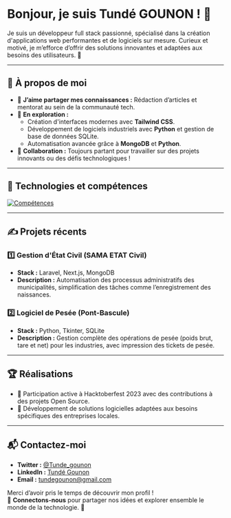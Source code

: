 # Bonjour, je suis **Tundé GOUNON** ! 👋

Je suis un développeur full stack passionné, spécialisé dans la création d'applications web performantes et de logiciels sur mesure. Curieux et motivé, je m’efforce d’offrir des solutions innovantes et adaptées aux besoins des utilisateurs. 🚀

---

## 🚀 À propos de moi

- 📝 **J’aime partager mes connaissances :** Rédaction d’articles et mentorat au sein de la communauté tech.  
- 🌱 **En exploration :**
  - Création d'interfaces modernes avec **Tailwind CSS**.  
  - Développement de logiciels industriels avec **Python** et gestion de base de données SQLite.  
  - Automatisation avancée grâce à **MongoDB** et **Python**.  
- 👯 **Collaboration :** Toujours partant pour travailler sur des projets innovants ou des défis technologiques !

---

## 🌱 Technologies et compétences

[![Compétences](https://skillicons.dev/icons?i=laravel,nextjs,tailwind,python,mysql,js,vue)](https://skillicons.dev)

---

## ✍️ Projets récents

### 1️⃣ **Gestion d'État Civil (SAMA ETAT Civil)**  
- **Stack :** Laravel, Next.js, MongoDB  
- **Description :** Automatisation des processus administratifs des municipalités, simplification des tâches comme l’enregistrement des naissances.  

### 2️⃣ **Logiciel de Pesée (Pont-Bascule)**  
- **Stack :** Python, Tkinter, SQLite  
- **Description :** Gestion complète des opérations de pesée (poids brut, tare et net) pour les industries, avec impression des tickets de pesée.  

---

## 🏆 Réalisations

- 🌟 Participation active à Hacktoberfest 2023 avec des contributions à des projets Open Source.  
- 🚀 Développement de solutions logicielles adaptées aux besoins spécifiques des entreprises locales.  

---

## 📬 Contactez-moi

- **Twitter :** [@Tunde_gounon](https://twitter.com/Tunde_gounon)  
- **LinkedIn :** [Tundé Gounon](https://www.linkedin.com/in/tundé-gounon-9b19b4228/)  
- **Email :** [tundegounon@gmail.com](mailto:tundegounon@gmail.com)

Merci d’avoir pris le temps de découvrir mon profil !  
📌 **Connectons-nous** pour partager nos idées et explorer ensemble le monde de la technologie. 🌟
